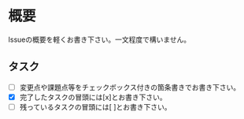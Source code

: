 # 概要

Issueの概要を軽くお書き下さい。一文程度で構いません。

## タスク

- [ ] 変更点や課題点等をチェックボックス付きの箇条書きでお書き下さい。
- [x] 完了したタスクの冒頭には[x]とお書き下さい。
- [ ] 残っているタスクの冒頭には[ ]とお書き下さい。